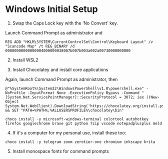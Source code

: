 # Windows Initial Setup

1. Swap the Caps Lock key with the ‘No Convert’ key.

Launch Command Prompt as administrator and

```
REG ADD "HKLM\SYSTEM\CurrentControlSet\Control\Keyboard Layout" /v "Scancode Map" /t REG_BINARY /d 00000000000000004000000038007b007b003a002a00730000000000
```

2. Install WSL2

3. Install Chocolatey and install core applications

Again, launch Command Prompt as administrator, then

```
@"%SystemRoot%\System32\WindowsPowerShell\v1.0\powershell.exe" -NoProfile -InputFormat None -ExecutionPolicy Bypass -Command "[System.Net.ServicePointManager]::SecurityProtocol = 3072; iex ((New-Object System.Net.WebClient).DownloadString('https://chocolatey.org/install.ps1'))" && SET "PATH=%PATH%;%ALLUSERSPROFILE%\chocolatey\bin"

choco install -y microsoft-windows-terminal colortool autohotkey firefox googlechrome brave git python 7zip vscode notepadplusplus meld
```

4. If it's a computer for my personal use, install these too:

```
choco install -y telegram zoom zerotier-one chromium inkscape krita
```

5. Install monospace fonts for command prompts
